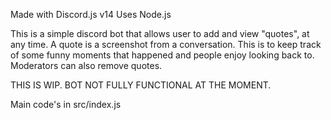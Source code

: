 Made with Discord.js v14
Uses Node.js

This is a simple discord bot that allows user to add and view "quotes", at any time.
A quote is a screenshot from a conversation. This is to keep track of some funny moments that happened and people enjoy looking back to.
Moderators can also remove quotes.

THIS IS WIP. BOT NOT FULLY FUNCTIONAL AT THE MOMENT.

Main code's in src/index.js